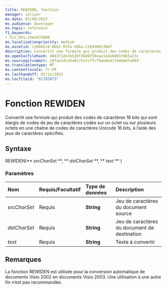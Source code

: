 ```yaml
---
title: REWIDEN, fonction
manager: soliver
ms.date: 03/09/2015
ms.audience: Developer
ms.topic: reference
f1_keywords:
- Vis_DSS.chm1033808
ms.localizationpriority: medium
ms.assetid: c20842cd-86b1-83fa-49ba-118936013b6f
description: Convertit une formule qui produit des codes de caractères 16 bits qui sont élargis de codes de jeu de caractères codés sur un octet ou sur plusieurs octets en une chaîne de codes de caractères Unicode 16 bits, à l’aide des jeux de caractères spécifiés.
ms.openlocfilehash: 4043712e7e520f2640758eae14dab803f0b5a23c
ms.sourcegitcommit: c0fae34cd3a9c75a7cffcf9ae8e417ddde07a989
ms.translationtype: MT
ms.contentlocale: fr-FR
ms.lasthandoff: 02/12/2022
ms.locfileid: "62783073"
---
```

# <a name="rewiden-function"></a>Fonction REWIDEN

Convertit une formule qui produit des codes de caractères 16 bits qui sont élargis de codes de jeu de caractères codés sur un octet ou sur plusieurs octets en une chaîne de codes de caractères Unicode 16 bits, à l’aide des jeux de caractères spécifiés. 
  
## <a name="syntax"></a>Syntaxe

REWIDEN(** *srcCharSet* **, ** *dstCharSet* **, ** *text* ** ) 
  
### <a name="parameters"></a>Paramètres

|**Nom**|**Requis/Facultatif**|**Type de données**|**Description**|
|:-----|:-----|:-----|:-----|
| _srcCharSet_ <br/> |Requis  <br/> |**String** <br/> |Jeu de caractères du document source |
| _dstCharSet_ <br/> |Requis  <br/> |**String** <br/> | Jeu de caractères du document de destination |
| _text_ <br/> |Requis  <br/> |**String** <br/> |Texte à convertir |
   
## <a name="remarks"></a>Remarques

La fonction REWIDEN est utilisée pour la conversion automatique de documents Visio 2002 en documents Visio 2003. Une utilisation à une autre fin n’est pas recommandée.
  

